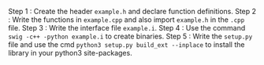 Step 1 : Create the header `example.h` and declare function definitions.
Step 2 : Write the functions in `example.cpp` and also import `example.h` in the `.cpp` file.
Step 3 : Write the interface file `example.i`.
Step 4 : Use the command `swig -c++ -python example.i` to create binaries.
Step 5 : Write the `setup.py` file and use the cmd `python3 setup.py build_ext --inplace` to install the library in your python3 site-packages.
